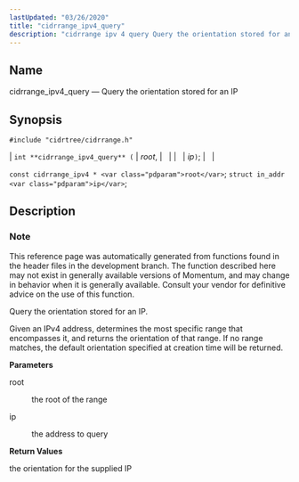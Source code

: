 ```yaml
---
lastUpdated: "03/26/2020"
title: "cidrrange_ipv4_query"
description: "cidrrange ipv 4 query Query the orientation stored for an IP int cidrrange ipv 4 query root ip const cidrrange ipv 4 root struct in addr ip This reference page was automatically generated from functions found in the header files in the development branch The function described here may not..."
---
```


<a name="apis.cidrrange_ipv4_query"></a> 
## Name

cidrrange_ipv4_query — Query the orientation stored for an IP

## Synopsis

`#include "cidrtree/cidrrange.h"`

| `int **cidrrange_ipv4_query** (` | <var class="pdparam">root</var>, |   |
|   | <var class="pdparam">ip</var>`)`; |   |

`const cidrrange_ipv4 * <var class="pdparam">root</var>`;
`struct in_addr <var class="pdparam">ip</var>`;<a name="idp48335904"></a> 
## Description

### Note

This reference page was automatically generated from functions found in the header files in the development branch. The function described here may not exist in generally available versions of Momentum, and may change in behavior when it is generally available. Consult your vendor for definitive advice on the use of this function.

Query the orientation stored for an IP.

Given an IPv4 address, determines the most specific range that encompasses it, and returns the orientation of that range. If no range matches, the default orientation specified at creation time will be returned.

**<a name="idp48339440"></a> Parameters**

<dl class="variablelist">

<dt>root</dt>

<dd>

the root of the range

</dd>

<dt>ip</dt>

<dd>

the address to query

</dd>

</dl>

**<a name="idp48344000"></a> Return Values**

the orientation for the supplied IP